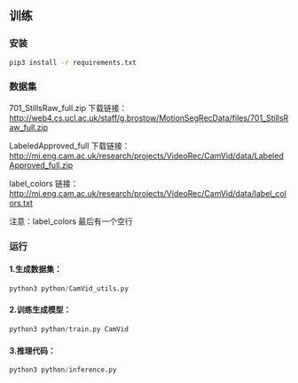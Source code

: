 ## 训练

### 安装
```bash
pip3 install -r requirements.txt
```

### 数据集
701_StillsRaw_full.zip 下载链接：
http://web4.cs.ucl.ac.uk/staff/g.brostow/MotionSegRecData/files/701_StillsRaw_full.zip

LabeledApproved_full 下载链接：
http://mi.eng.cam.ac.uk/research/projects/VideoRec/CamVid/data/LabeledApproved_full.zip

label_colors 链接：
http://mi.eng.cam.ac.uk/research/projects/VideoRec/CamVid/data/label_colors.txt

注意：label_colors 最后有一个空行

### 运行
#### 1.生成数据集：
```python
python3 python/CamVid_utils.py
```

#### 2.训练生成模型：
```python
python3 python/train.py CamVid
```

#### 3.推理代码：
```python
python3 python/inference.py
```